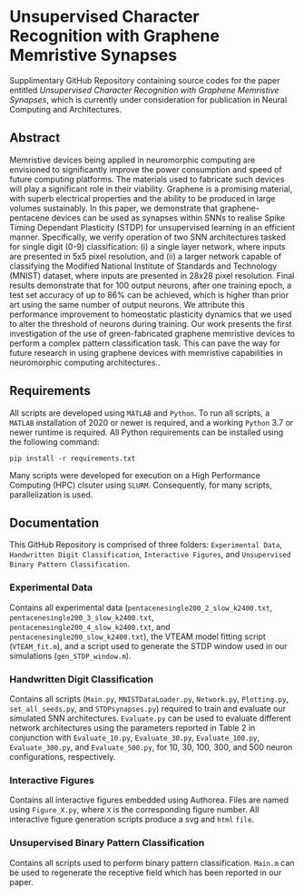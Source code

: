 # Unsupervised Character Recognition with Graphene Memristive Synapses
Supplimentary GitHub Repository containing source codes for the paper entitled *Unsupervised Character Recognition with Graphene Memristive Synapses*, which is currently under consideration for publication in Neural Computing and Architectures.

## Abstract
Memristive devices being applied in neuromorphic computing are envisioned to significantly improve the power consumption and
speed of future computing platforms. The materials used to fabricate such devices will play a significant role in their viability.
Graphene is a promising material, with superb electrical properties and the ability to be produced in large volumes sustainably. In
this paper, we demonstrate that graphene-pentacene devices can be used as synapses within SNNs to realise Spike Timing Dependant
Plasticity (STDP) for unsupervised learning in an efficient manner. Specifically, we verify operation of two SNN architectures tasked for
single digit (0-9) classification: (i) a single layer network, where inputs are presented in 5x5 pixel resolution, and (ii) a larger network
capable of classifying the Modified National Institute of Standards and Technology (MNIST) dataset, where inputs are presented in
28x28 pixel resolution. Final results demonstrate that for 100 output neurons, after one training epoch, a test set accuracy of up
to 86% can be achieved, which is higher than prior art using the same number of output neurons. We attribute this performance
improvement to homeostatic plasticity dynamics that we used to alter the threshold of neurons during training. Our work presents the
first investigation of the use of green-fabricated graphene memristive devices to perform a complex pattern classification task. This
can pave the way for future research in using graphene devices with memristive capabilities in neuromorphic computing architectures..

## Requirements
All scripts are developed using `MATLAB` and `Python`. To run all scripts, a `MATLAB` installation of 2020 or newer is required, and a working `Python` 3.7 or newer runtime is required.
All Python requirements can be installed using the following command:

```
pip install -r requirements.txt
```

Many scripts were developed for execution on a High Performance Computing (HPC) clsuter using `SLURM`. Consequently, for many scripts, parallelization is used.

## Documentation
This GitHub Repository is comprised of three folders: `Experimental Data`, `Handwritten Digit Classification`, `Interactive Figures`, and `Unsupervised Binary Pattern Classification`.

### Experimental Data
Contains all experimental data (`pentacenesingle200_2_slow_k2400.txt`, `pentacenesingle200_3_slow_k2400.txt`, `pentacenesingle200_4_slow_k2400.txt`, and `pentacenesingle200_slow_k2400.txt`), the VTEAM model fitting script (`VTEAM_fit.m`), and a script used to generate the STDP window used in our simulations (`gen_STDP_window.m`).

### Handwritten Digit Classification
Contains all scripts (`Main.py`, `MNISTDataLoader.py`, `Network.py`, `Plotting.py`, `set_all_seeds.py`, and `STDPsynapses.py`) required to train and evaluate our simulated SNN architectures. `Evaluate.py` can be used to evaluate different network architectures using the parameters reported in Table 2 in conjunction with `Evaluate_10.py`, `Evaluate_30.py`, `Evaluate_100.py`, `Evaluate_300.py`, and `Evaluate_500.py`, for 10, 30, 100, 300, and 500 neuron configurations, respectively.

### Interactive Figures
Contains all interactive figures embedded using Authorea. Files are named using `Figure_X.py`, where `X` is the corresponding figure number. All interactive figure generation scripts produce a svg and `html` `file`.

### Unsupervised Binary Pattern Classification
Contains all scripts used to perform binary pattern classification. `Main.m` can be used to regenerate the receptive field which has been reported in our paper.
